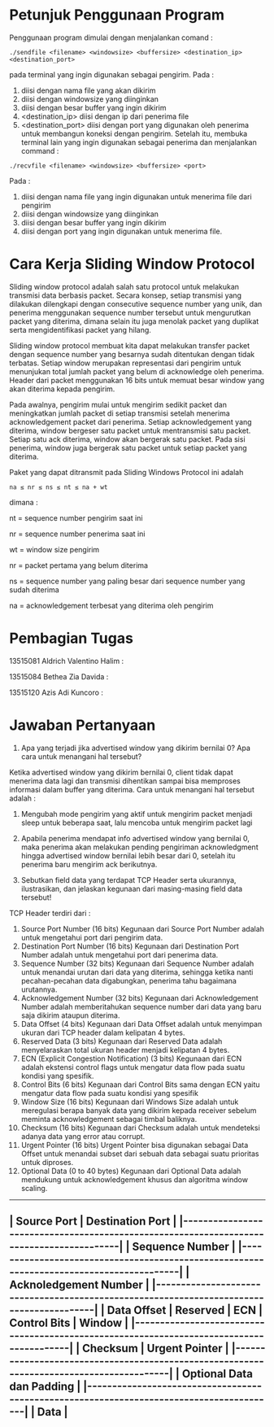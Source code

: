 # Petunjuk Penggunaan Program

Penggunaan program dimulai dengan menjalankan comand :

```
./sendfile <filename> <windowsize> <buffersize> <destination_ip> <destination_port>
```

pada terminal yang ingin digunakan sebagai pengirim. Pada :
1.	<filename> diisi dengan nama file yang akan dikirim
2.	<windowsize> diisi dengan windowsize yang diinginkan
3.	<buffersize> diisi dengan besar buffer yang ingin dikirim
4.	<destination_ip> diisi dengan ip dari penerima file
5.	<destination_port> diisi dengan port yang digunakan oleh penerima untuk membangun koneksi dengan pengirim.
Setelah itu, membuka terminal lain yang ingin digunakan sebagai penerima dan menjalankan command :

```
./recvfile <filename> <windowsize> <buffersize> <port>
```

Pada :
1.	<filename> diisi dengan nama file yang ingin digunakan untuk menerima file dari pengirim
2.	<windowsize> diisi dengan windowsize yang diinginkan
3.	<buffersize> diisi dengan besar buffer yang ingin dikirim
4.	<port> diisi dengan port yang ingin digunakan untuk menerima file.

# Cara Kerja Sliding Window Protocol

Sliding window protocol adalah salah satu protocol untuk melakukan transmisi data berbasis packet. Secara konsep, setiap transmisi yang dilakukan dilengkapi dengan consecutive sequence number yang unik, dan penerima menggunakan sequence number tersebut untuk mengurutkan packet yang diterima, dimana selain itu juga menolak packet yang duplikat serta mengidentifikasi packet yang hilang. 

Sliding window protocol membuat kita dapat melakukan transfer packet dengan sequence number yang besarnya sudah ditentukan dengan tidak terbatas. Setiap window merupakan representasi dari pengirim untuk menunjukan total jumlah packet yang belum di acknowledge oleh penerima. Header dari packet menggunakan 16 bits untuk memuat besar window yang akan diterima kepada pengirim.

Pada awalnya, pengirim mulai untuk mengirim sedikit packet dan meningkatkan jumlah packet di setiap transmisi setelah menerima acknowledgement packet dari penerima. Setiap acknowledgement yang diterima, window bergeser satu packet untuk mentransmisi satu packet. 
Setiap satu ack diterima, window akan bergerak satu packet. Pada sisi penerima, window juga bergerak satu packet untuk setiap packet yang diterima. 

Paket yang dapat ditransmit pada Sliding Windows Protocol ini adalah 

```
na ≤ nr ≤ ns ≤ nt ≤ na + wt
```

dimana :

nt = sequence number pengirim saat ini

nr = sequence number penerima saat ini

wt = window size pengirim

nr = packet pertama yang belum diterima

ns = sequence number yang paling besar dari sequence number yang sudah diterima

na = acknowledgement terbesat yang diterima oleh pengirim

# Pembagian Tugas

13515081 Aldrich Valentino Halim :

13515084 Bethea Zia Davida :

13515120 Azis Adi Kuncoro :

# Jawaban Pertanyaan 

1.	Apa yang terjadi jika advertised window yang dikirim bernilai 0? Apa cara untuk menangani hal tersebut?

Ketika advertised window yang dikirim bernilai 0, client tidak dapat menerima data lagi dan transmisi dihentikan sampai bisa memproses informasi dalam buffer yang diterima.
Cara untuk menangani hal tersebut adalah :
1. Mengubah mode pengirim yang aktif untuk mengirim packet menjadi sleep untuk beberapa saat, lalu mencoba untuk mengirim packet lagi
2. Apabila penerima mendapat info advertised window yang bernilai 0, maka penerima akan melakukan pending pengiriman acknowledgment hingga advertised window bernilai lebih besar dari 0, setelah itu penerima baru mengirim ack berikutnya.

2.	Sebutkan field data yang terdapat TCP Header serta ukurannya, ilustrasikan, dan jelaskan kegunaan dari masing-masing field data tersebut!

TCP Header terdiri dari :
1.	Source Port Number (16 bits)
Kegunaan dari Source Port Number adalah untuk mengetahui port dari pengirim data.
2.	Destination Port Number (16 bits)
Kegunaan dari Destination Port Number adalah untuk mengetahui port dari penerima data.
3.	Sequence Number (32 bits)
Kegunaan dari Sequence Number adalah untuk menandai urutan dari data yang diterima, sehingga ketika nanti pecahan-pecahan data digabungkan, penerima tahu bagaimana urutannya.
4.	Acknowledgement Number (32 bits)
Kegunaan dari Acknowledgement Number adalah memberitahukan sequence number dari data yang baru saja dikirim ataupun diterima.
5.	Data Offset (4 bits)
Kegunaan dari Data Offset adalah untuk menyimpan ukuran dari TCP header dalam kelipatan 4 bytes.
6.	Reserved Data (3 bits)
Kegunaan dari Reserved Data adalah menyelaraskan total ukuran header menjadi kelipatan 4 bytes.
7.	ECN (Explicit Congestion Notification) (3 bits)
Kegunaan dari ECN adalah ekstensi control flags untuk mengatur data flow pada suatu kondisi yang spesifik.
8.	Control Bits (6 bits)
Kegunaan dari Control Bits sama dengan ECN yaitu mengatur data flow pada suatu kondisi yang spesifik
9.	Window Size (16 bits)
Kegunaan dari Windows Size adalah untuk meregulasi berapa banyak data yang dikirim kepada receiver sebelum meminta acknowledgement sebagai timbal baliknya.
10.	Checksum (16 bits)
Kegunaan dari Checksum adalah untuk mendeteksi adanya data yang error atau corrupt.
11.	Urgent Pointer (16 bits)
Urgent Pointer bisa digunakan sebagai Data Offset untuk menandai subset dari sebuah data sebagai suatu prioritas untuk diproses.
12.	Optional Data (0 to 40 bytes)
Kegunaan dari Optional Data adalah mendukung untuk acknowledgement khusus dan algoritma window scaling.

 -----------------------------------------------------------------------------------------
|	            	Source Port		                 |	          Destination Port	                |
|-----------------------------------------------------------------------------------------|
|		                              		Sequence Number		                                     	|
|-----------------------------------------------------------------------------------------|
|		                             	Acknoledgement Number        		        	                 |
|-----------------------------------------------------------------------------------------|
| Data Offset  | Reserved | ECN | Control Bits | 		        Window                        	|
|-----------------------------------------------------------------------------------------|
|		                  Checksum	    	         |	         Urgent Pointer                    	|
|-----------------------------------------------------------------------------------------|	
| 		                         Optional Data dan Padding	                            	     	|
|-----------------------------------------------------------------------------------------|
| 			                                    	Data				     	                                  |
 -----------------------------------------------------------------------------------------


